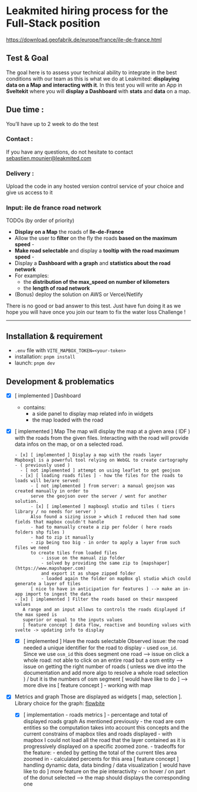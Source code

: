 # Leakmited hiring process for the Full-Stack position

https://download.geofabrik.de/europe/france/ile-de-france.html

## Test & Goal

The goal here is to assess your technical ability to integrate in the best conditions with our
team as this is what we do at Leakmited: **displaying data on a Map and interacting with it**. In
this test you will write an App in **Sveltekit** where you will **display a Dashboard** with **stats** and
**data** on a map.

## Due time :

You’ll have up to 2 week to do the test

### Contact :

If you have any questions, do not hesitate to contact
sebastien.mounier@leakmited.com

### Delivery :

Upload the code in any hosted version control service of your choice and give us
access to it

### Input: ile de france road network

TODOs (by order of priority)

- **Display on a Map** the roads of **Ile-de-France**
- Allow the user to **filter** on the fly the roads **based on the maximum speed** -
- **Make road selectable** and display a **tooltip with the road maximum speed** -
- Display a **Dashboard with a graph** and **statistics about the road network**
- For examples:
  - the **distribution of the max_speed on number of kilometers**
  - the **length of road network**
- (Bonus) deploy the solution on AWS or Vercel/Netlify

There is no good or bad answer to this test. Just have fun doing it as we hope
you will have once you join our team to fix the water loss Challenge !

<hr>

## Installation & requirement

- `.env` file with `VITE_MAPBOX_TOKEN=<your-token>`
- installation: `pnpm install`
- launch: `pnpm dev`

## Development & problematics

- [x] [ implemented ] Dashboard
  - contains:
    - a side panel to display map related info in widgets
    - the map loaded with the road
- [x] [ implemented ] Map
      The map will display the map at a given area ( IDF ) with the roads from the given files.
      Interacting with the road will provide data infos on the map, or on a selected road.

      - [x] [ implemented ] Display a map with the roads layer
      Mapboxgl is a powerful tool relying on WebGL to create cartography - ( previously used )
      	- [ not implemented ] attempt on using leaflet to get geojson
      	- [x] [ loading roads files ] - how the files for the roads to loads will be/are served:
      		- [ not implemented ] from server: a manual geojson was created manually in order to
      		serve the geojson over the server / went for another solution.
      		- [x] [ implemented ] mapboxgl studio and tiles ( tiers library / no needs for server )
      		Also found a sizing issue > which I reduced then had some fields that mapbox couldn't handle
      		- had to manually create a zip per folder ( here roads folders shp files )
      		- had to zip it manually
      		- zip being too big - in order to apply a layer from such files we need
      		to create tiles from loaded files
      			- issue on the manual zip folder
      			- solved by providing the same zip to [mapshaper](https://www.mapshaper.com)
      			and export it as shape zipped folder
      			- loaded again the folder on mapBox gl studio which could generate a layer of tiles
      		[ nice to have in anticipation for features ] --> make an in-app import to ingest the data
      - [x] [ implemented ] Filter the roads based on their maxspeed values
         A range and an input allows to controls the roads displayed if the max speed is
         superior or equal to the inputs values
         [ feature concept ] data flow, reactive and bounding values with svelte -> updating info to display

  - [x] [ implemented ] Have the roads selectable
        Observed issue: the road needed a unique identifier for the road to display - used `osm_id`.
        Since we use `osm_id` this does segment one road
        --> issue on click a whole road: not able to click on an entire road but a osm entity
        --> issue on getting the right number of roads ( unless we dive into the documentation and add more
        algo to resolve a whole road selection ) / but it is the numbers of osm segment
        [ would have like to do ] --> more dive ins
        [ feature concept ] - working with map

- [x] Metrics and graph
      Those are displayed as widgets [ map, selection ].
      Library choice for the graph: [flowbite](https://www.flowbite.com)
  - [x] [ implementation - roads metrics ] - percentage and total of displayed roads graph
        As mentioned previously - the road are osm entities so the computation takes into account this concepts and the
        current constrains of mapbox tiles and roads displayed - with mapbox I could not load all the road that the layer contained as it is progressively displayed
        on a specific zoomed zone. - tradeoffs for the feature: - ended by getting the total of the current tiles area zoomed in - calculated percents for this area
        [ feature concept ] handling dynamic data, data binding / data visualization
        [ would have like to do ] more feature on the pie interactivity - on hover / on part of the donut selected --> the map should displays the corresponding one
